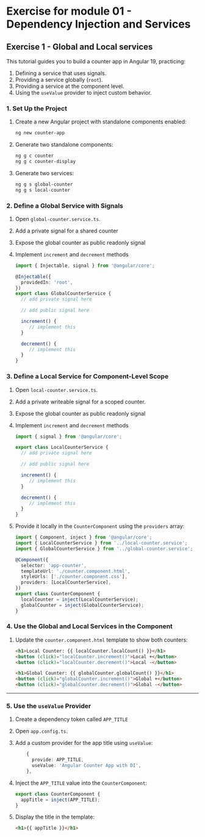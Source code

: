 # Exercise for module 01 - Dependency Injection and Services

## Exercise 1 - Global and Local services

This tutorial guides you to build a counter app in Angular 19, practicing:
1. Defining a service that uses signals.
2. Providing a service globally (`root`).
3. Providing a service at the component level.
4. Using the `useValue` provider to inject custom behavior.

### 1. Set Up the Project
1. Create a new Angular project with standalone components enabled:  
   ```bash
   ng new counter-app
   ```

2. Generate two standalone components:  
   ```bash
   ng g c counter
   ng g c counter-display
   ```

3. Generate two services:  
   ```bash
   ng g s global-counter
   ng g s local-counter
   ```

### 2. Define a Global Service with Signals
1. Open `global-counter.service.ts`.  
2. Add a private signal for a shared counter
3. Expose the global counter as public readonly signal
4. Implement `increment` and `decrement` methods

   ```typescript
   import { Injectable, signal } from '@angular/core';

   @Injectable({
     providedIn: 'root',
   })
   export class GlobalCounterService {
     // add private signal here

     // add public signal here

     increment() {
        // implement this
     }

     decrement() {
        // implement this
     }
   }
   ```

### 3. Define a Local Service for Component-Level Scope
1. Open `local-counter.service.ts`.  
2. Add a private writeable signal for a scoped counter. 
3. Expose the global counter as public readonly signal
4. Implement `increment` and `decrement` methods


   ```typescript
   import { signal } from '@angular/core';

   export class LocalCounterService {
     // add private signal here

     // add public signal here

     increment() {
        // implement this
     }

     decrement() {
        // implement this
     }
   }
   ```

3. Provide it locally in the `CounterComponent` using the `providers` array:  
   ```typescript
   import { Component, inject } from '@angular/core';
   import { LocalCounterService } from '../local-counter.service';
   import { GlobalCounterService } from '../global-counter.service';

   @Component({
     selector: 'app-counter',
     templateUrl: './counter.component.html',
     styleUrls: ['./counter.component.css'],
     providers: [LocalCounterService],
   })
   export class CounterComponent {
     localCounter = inject(LocalCounterService);
     globalCounter = inject(GlobalCounterService);
   }
   ```


### 4. Use the Global and Local Services in the Component
1. Update the `counter.component.html` template to show both counters:  
   ```html
   <h1>Local Counter: {{ localCounter.localCount() }}</h1>
   <button (click)="localCounter.increment()">Local +</button>
   <button (click)="localCounter.decrement()">Local -</button>

   <h1>Global Counter: {{ globalCounter.globalCount() }}</h1>
   <button (click)="globalCounter.increment()">Global +</button>
   <button (click)="globalCounter.decrement()">Global -</button>
   ```

---

### 5. Use the `useValue` Provider
1. Create a dependency token called `APP_TITLE`
2. Open `app.config.ts`.
3. Add a custom provider for the app title using `useValue`:  
   ```typescript
       {
         provide: APP_TITLE,
         useValue: 'Angular Counter App with DI',
       },
   ```

4. Inject the `APP_TITLE` value into the `CounterComponent`:  
   ```typescript
   export class CounterComponent {
     appTitle = inject(APP_TITLE);
   }
   ```

5. Display the title in the template:  
   ```html
   <h1>{{ appTitle }}</h1>
   ```

